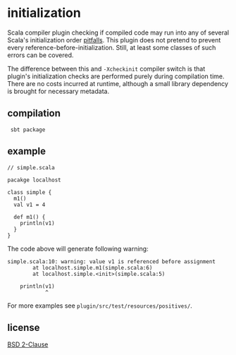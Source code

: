 initialization
==============

Scala compiler plugin checking if compiled code may run into
any of several Scala's initialization order
[pitfalls](https://github.com/paulp/scala-faq/wiki/Initialization-Order).
This plugin does not pretend to prevent every
reference-before-initialization. Still, at least some classes of such
errors can be covered.

The difference between this and `-Xcheckinit` compiler switch is that
plugin's initialization checks are performed purely during compilation
time. There are no costs incurred at runtime, although a small library
dependency is brought for necessary metadata.

compilation
-----------

     sbt package

example
-------

    // simple.scala

    pacakge localhost

    class simple {
      m1()
      val v1 = 4

      def m1() {
        println(v1)
      }
    }

The code above will generate following warning:

    simple.scala:10: warning: value v1 is referenced before assignment
            at localhost.simple.m1(simple.scala:6)
            at localhost.simple.<init>(simple.scala:5)

        println(v1)
                ^

For more examples see `plugin/src/test/resources/positives/`.

license
-------

[BSD 2-Clause](http://opensource.org/licenses/BSD-2-Clause)
